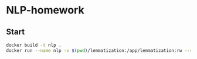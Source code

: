 # NLP-homework
## Start
```bash
docker build -t nlp .
docker run --name nlp -v $(pwd)/lemmatization:/app/lemmatization:rw --rm --entrypoint /bin/bash -it nlp
```
